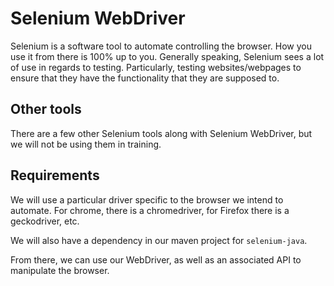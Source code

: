 # Selenium WebDriver

Selenium is a software tool to automate controlling the browser. How you use it from there is 100% up to you. Generally speaking, Selenium sees a lot of use in regards to testing. Particularly, testing websites/webpages to ensure that they have the functionality that they are supposed to.

## Other tools
There are a few other Selenium tools along with Selenium WebDriver, but we will not be using them in training.

## Requirements

We will use a particular driver specific to the browser we intend to automate. For chrome, there is a chromedriver, for Firefox there is a geckodriver, etc.

We will also have a dependency in our maven project for `selenium-java`.

From there, we can use our WebDriver, as well as an associated API to manipulate the browser.
